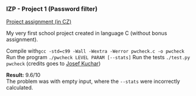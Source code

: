 ### IZP - Project 1 (Password filter)

[Project assignment (in CZ)](https://github.com/smatand/izp1_projekt/blob/master/izp_projekt1.pdf)

My very first school project created in language C (without bonus assignment).  

Compile with`gcc -std=c99 -Wall -Wextra -Werror pwcheck.c -o pwcheck`  
Run the program `./pwcheck LEVEL PARAM [--stats]`
Run the tests `./test.py pwcheck` (credits goes to [Josef Kuchar](https://github.com/JosefKuchar))  

**Result:** 9.6/10  
The problem was with empty input, where the `--stats` were incorrectly calculated. 
